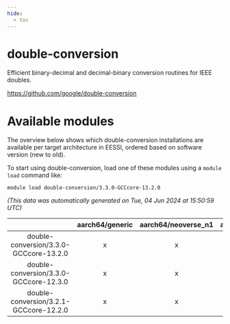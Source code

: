 ```yaml
---
hide:
  - toc
---
```


double-conversion
=================


Efficient binary-decimal and decimal-binary conversion routines for IEEE doubles.

https://github.com/google/double-conversion
# Available modules


The overview below shows which double-conversion installations are available per target architecture in EESSI, ordered based on software version (new to old).

To start using double-conversion, load one of these modules using a `module load` command like:

```shell
module load double-conversion/3.3.0-GCCcore-13.2.0
```

*(This data was automatically generated on Tue, 04 Jun 2024 at 15:50:59 UTC)*  

| |aarch64/generic|aarch64/neoverse_n1|aarch64/neoverse_v1|x86_64/generic|x86_64/amd/zen2|x86_64/amd/zen3|x86_64/intel/haswell|x86_64/intel/skylake_avx512|
| :---: | :---: | :---: | :---: | :---: | :---: | :---: | :---: | :---: |
|double-conversion/3.3.0-GCCcore-13.2.0|x|x|x|x|x|x|x|x|
|double-conversion/3.3.0-GCCcore-12.3.0|x|x|x|x|x|x|x|x|
|double-conversion/3.2.1-GCCcore-12.2.0|x|x|x|x|x|x|x|x|
